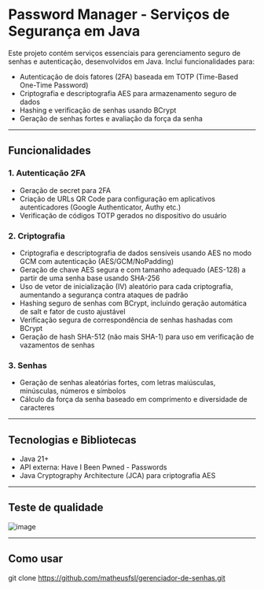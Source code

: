 # Password Manager - Serviços de Segurança em Java

Este projeto contém serviços essenciais para gerenciamento seguro de senhas e autenticação, desenvolvidos em Java. Inclui funcionalidades para:

- Autenticação de dois fatores (2FA) baseada em TOTP (Time-Based One-Time Password)
- Criptografia e descriptografia AES para armazenamento seguro de dados
- Hashing e verificação de senhas usando BCrypt
- Geração de senhas fortes e avaliação da força da senha

---

## Funcionalidades

### 1. Autenticação 2FA

- Geração de secret para 2FA
- Criação de URLs QR Code para configuração em aplicativos autenticadores (Google Authenticator, Authy etc.)
- Verificação de códigos TOTP gerados no dispositivo do usuário

### 2. Criptografia
- Criptografia e descriptografia de dados sensíveis usando AES no modo GCM com autenticação (AES/GCM/NoPadding)
- Geração de chave AES segura e com tamanho adequado (AES-128) a partir de uma senha base usando SHA-256
- Uso de vetor de inicialização (IV) aleatório para cada criptografia, aumentando a segurança contra ataques de padrão
- Hashing seguro de senhas com BCrypt, incluindo geração automática de salt e fator de custo ajustável
- Verificação segura de correspondência de senhas hashadas com BCrypt
- Geração de hash SHA-512 (não mais SHA-1) para uso em verificação de vazamentos de senhas

### 3. Senhas

- Geração de senhas aleatórias fortes, com letras maiúsculas, minúsculas, números e símbolos
- Cálculo da força da senha baseado em comprimento e diversidade de caracteres

---

## Tecnologias e Bibliotecas

- Java 21+
- API externa: Have I Been Pwned - Passwords
- Java Cryptography Architecture (JCA) para criptografia AES

---

## Teste de qualidade 

![image](https://github.com/user-attachments/assets/4c207929-02d9-4b44-ab1e-e487d59ae68d)


---


## Como usar

git clone https://github.com/matheusfsl/gerenciador-de-senhas.git

